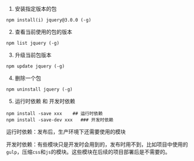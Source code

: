 1. 安装指定版本的包

```shell
npm install(i) jquery@3.0.0 (-g)
```

2. 查看当前使用的包的版本

```shell
npm list jquery (-g)
```

3. 升级当前包版本

```shell
npm update jquery (-g)
```

4. 删除一个包

```shell
npm uninstall jquery (-g)
```

5. 运行时依赖 和 开发时依赖

```shell
npm install -save xxx    ## 运行时依赖
npm install -save-dev xxx   ### 开发时依赖
```

运行时依赖：发布后，生产环境下还需要使用的模块

开发时依赖：有些模块只是开发时会用到的，发布时用不到，比如项目中使用的`gulp`，压缩`css`和`js`的模块。这些模块在后续的项目部署后是不需要的。
